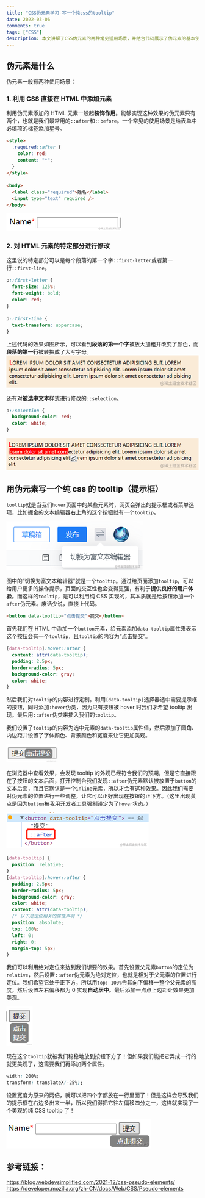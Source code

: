 ```yaml
---
title: "CSS伪元素学习-写一个纯css的tooltip"
date: 2022-03-06
comments: true
tags: ["CSS"]
description: 本文讲解了CSS伪元素的两种常见适用场景，并结合代码展示了伪元素的基本使用方法。文章后半部分详细地讲解了如何用伪元素实现一个纯css的tooltip。
---
```


## 伪元素是什么

伪元素一般有两种使用场景：

### 1. 利用 CSS 直接在 HTML 中添加元素

利用伪元素添加的 HTML 元素一般起**装饰作用**。能够实现这种效果的伪元素只有两个，也就是我们最常用的`::after`和`::before`。一个常见的使用场景是给表单中必填项的标签添加星号。

```html
<style>
  .required::after {
    color: red;
    content: "*";
  }
</style>

<body>
  <label class="required">姓名</label>
  <input type="text" required />
</body>
```

![](0.jpg)

### 2. 对 HTML 元素的特定部分进行修改

这里说的特定部分可以是每个段落的第一个字`::first-letter`或者第一行`::first-line`。

```css
p::first-letter {
  font-size: 125%;
  font-weight: bold;
  color: red;
}

p::first-line {
  text-transform: uppercase;
}
```

上述代码的效果如图所示，可以看到**段落的第一个字**被放大加粗并改变了颜色，而**段落的第一行**被转换成了大写字母。
![](1.jpg)

还有对**被选中文本**样式进行修改的`::selection`。

```css
p::selection {
  background-color: red;
  color: white;
}
```

![](2.jpg)

## 用伪元素写一个纯 css 的 tooltip（提示框）

`tooltip`就是当我们`hover`页面中的某些元素时，网页会弹出的提示框或者菜单选项，比如掘金的文本编辑器右上角的这个按钮就有一个`tooltip`。

![](3.jpg)

图中的“切换为富文本编辑器”就是一个`tooltip`。通过给页面添加`tooltip`，可以给用户更多的操作提示，页面的交互性也会变得更强，有利于**提供良好的用户体验**。而这样的`tooltip`，是可以利用纯 CSS 实现的，其本质就是给按钮添加一个`after`伪元素。废话少说，直接上代码。

```html
<button data-tooltip="点击提交">提交</button>
```

首先我们在 HTML 中添加一个`button`元素，给元素添加`data-tooltip`属性来表示这个按钮会有一个`tooltip`，且`tooltip`的内容为“点击提交”。

```css
[data-tooltip]:hover::after {
  content: attr(data-tooltip);
  padding: 2.5px;
  border-radius: 5px;
  background-color: gray;
  color: white;
}
```

然后我们对`tooltip`的内容进行定制。利用`[data-tooltip]`选择器选中需要提示框的按钮，同时添加`:hover`伪类，因为只有按钮被 hover 时我们才希望 tooltip 出现。最后用`::after`伪类来插入我们的`tooltip`。

我们设置了`tooltip`的内容为选中元素的`data-tooltip`属性值，然后添加了圆角、内边距并设置了字体颜色、背景颜色和宽度来让它更加美观。

![](4.jpg)

在浏览器中查看效果，会发现 tooltip 的外观已经符合我们的预期，但是它直接跟在了按钮的文本后面，打开控制台我们发现`::after`伪元素默认被放置于`button`的文本后面，而且它默认是一个`inline`元素，所以才会有这种效果。因此我们需要对伪元素的位置进行一些调整，让它可以正好出现在按钮的正下方。（这里出现黄点是因为`button`被我用开发者工具强制设定为了`hover`状态。）

![](5.jpg)

```css
[data-tooltip] {
  position: relative;
}
[data-tooltip]:hover::after {
  padding: 2.5px;
  border-radius: 5px;
  background-color: gray;
  color: white;
  content: attr(data-tooltip);
  /* 以下是定位相关的属性声明 */
  position: absolute;
  top: 100%;
  left: 0;
  right: 0;
  margin-top: 5px;
}
```

我们可以利用绝对定位来达到我们想要的效果。首先设置父元素`button`的定位为`relative`，然后设置`::after`伪元素为绝对定位，也就是相对于父元素的位置进行定位。我们希望它处于正下方，所以用`top: 100%`令其向下偏移一整个父元素的高度，然后设置左右偏移都为 0 实现**自动居中**。最后添加一点点上边距让效果更加美观。

![](6.jpg)

现在这个`tooltip`就被我们稳稳地放到按钮下方了！但如果我们能把它弄成一行的就更美观了，这需要我们再添加两个属性。

```css
width: 200%;
transform: translateX(-25%);
```

设置宽度为原来的两倍，就可以把四个字都放在一行里面了！但是这样会导致我们的提示框在右边多出来一半，所以我们得把它往左偏移四分之一，这样就实现了一个美观的纯 CSS tooltip 了！

![](7.jpg)

## 参考链接：

https://blog.webdevsimplified.com/2021-12/css-pseudo-elements/
https://developer.mozilla.org/zh-CN/docs/Web/CSS/Pseudo-elements

